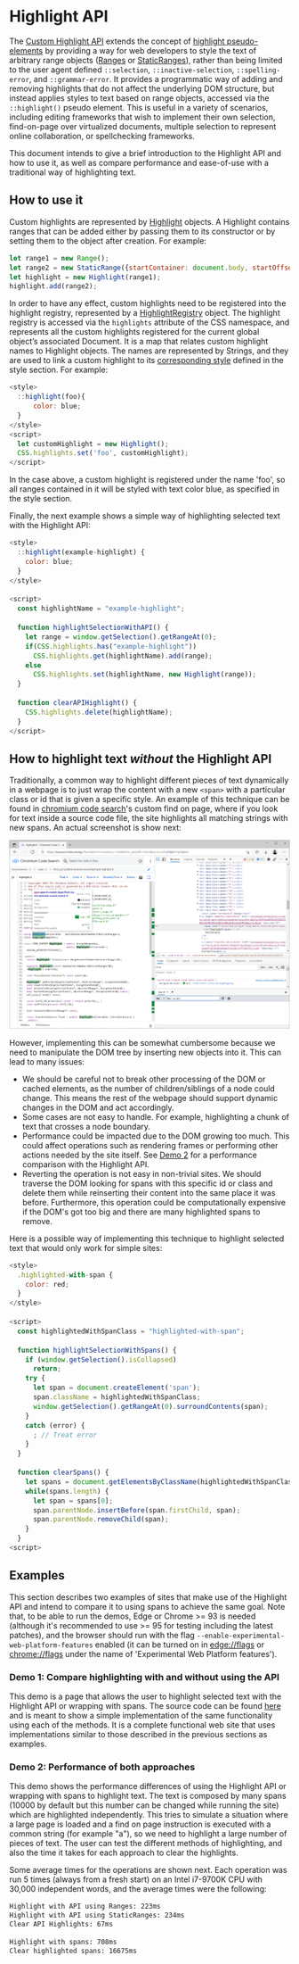 # Highlight API 

The [Custom Highlight API](https://drafts.csswg.org/css-highlight-api-1/) extends the concept of [highlight pseudo-elements](https://drafts.csswg.org/css-pseudo-4/#highlight-pseudo-element) by providing a way for web developers to style the text of arbitrary range objects ([Ranges](https://dom.spec.whatwg.org/#interface-range) or [StaticRanges](https://dom.spec.whatwg.org/#interface-staticrange)), rather than being limited to the user agent defined `::selection`, `::inactive-selection`, `::spelling-error`, and `::grammar-error`. It provides a programmatic way of adding and removing highlights that do not affect the underlying DOM structure, but instead applies styles to text based on range objects, accessed via the `::highlight()` pseudo element. This is useful in a variety of scenarios, including editing frameworks that wish to implement their own selection, find-on-page over virtualized documents, multiple selection to represent online collaboration, or spellchecking frameworks.

This document intends to give a brief introduction to the Highlight API and how to use it, as well as compare performance and ease-of-use with a traditional way of highlighting text.

## How to use it

Custom highlights are represented by [Highlight](https://drafts.csswg.org/css-highlight-api-1/#creation) objects. A Highlight contains ranges that can be added either by passing them to its constructor or by setting them to the object after creation. For example:

```Javascript
let range1 = new Range();
let range2 = new StaticRange({startContainer: document.body, startOffset: 0, endContainer: document.body, endOffset: 1});
let highlight = new Highlight(range1);
highlight.add(range2);
```

In order to have any effect, custom highlights need to be registered into the highlight registry, represented by a [HighlightRegistry](https://drafts.csswg.org/css-highlight-api-1/#registration) object. The highlight registry is accessed via the `highlights` attribute of the CSS namespace, and represents all the custom highlights registered for the current global object’s associated Document. It is a map that relates custom highlight names to Highlight objects. The names are represented by Strings, and they are used to link a custom highlight to its [corresponding style](https://drafts.csswg.org/css-highlight-api-1/#styling-highlights) defined in the style section. For example:

```Javascript
<style>
  ::highlight(foo){
      color: blue;
  }
</style>
<script>
  let customHighlight = new Highlight();
  CSS.highlights.set('foo', customHighlight);
</script>
```

In the case above, a custom highlight is registered under the name 'foo', so all ranges contained in it will be styled with text color blue, as specified in the style section.

Finally, the next example shows a simple way of highlighting selected text with the Highlight API:

```Javascript
<style>
  ::highlight(example-highlight) {
    color: blue;
  }
</style>

<script>
  const highlightName = "example-highlight";

  function highlightSelectionWithAPI() {
    let range = window.getSelection().getRangeAt(0);
    if(CSS.highlights.has("example-highlight")) 
      CSS.highlights.get(highlightName).add(range);
    else
      CSS.highlights.set(highlightName, new Highlight(range));
  }
  
  function clearAPIHighlight() {
    CSS.highlights.delete(highlightName);
  }
</script>
```

## How to highlight text *without* the Highlight API

Traditionally, a common way to highlight different pieces of text dynamically in a webpage is to just wrap the content with a new `<span>` with a particular class or id that is given a specific style. An example of this technique can be found in [chromium code search](https://source.chromium.org)'s custom find on page, where if you look for text inside a source code file, the site highlights all matching strings with new spans. An actual screenshot is show next:

![Screenshot of real-life example of wrapping text with spans to highlight find-on-page results in Chromium Code Search](resources/custom-find-on-page-spans.png)

However, implementing this can be somewhat cumbersome because we need to manipulate the DOM tree by inserting new objects into it. This can lead to many issues:

- We should be careful not to break other processing of the DOM or cached elements, as the number of children/siblings of a node could change. This means the rest of the webpage should support dynamic changes in the DOM and act accordingly.
- Some cases are not easy to handle. For example, highlighting a chunk of text that crosses a node boundary.
- Performance could be impacted due to the DOM growing too much. This could affect operations such as rendering frames or performing other actions needed by the site itself. See [Demo 2](https://github.com/ffiori/highlight-api-demos/tree/add-readme#demo-2-performance-of-both-approaches) for a performance comparison with the Highlight API.
- Reverting the operation is not easy in non-trivial sites. We should traverse the DOM looking for spans with this specific id or class and delete them while reinserting their content into the same place it was before. Furthermore, this operation could be computationally expensive if the DOM's got too big and there are many highlighted spans to remove.

Here is a possible way of implementing this technique to highlight selected text that would only work for simple sites:

```Javascript
<style>
  .highlighted-with-span {
    color: red;
  }
</style>

<script>
  const highlightedWithSpanClass = "highlighted-with-span";

  function highlightSelectionWithSpans() {
    if (window.getSelection().isCollapsed)
      return;
    try {
      let span = document.createElement('span');
      span.className = highlightedWithSpanClass;
      window.getSelection().getRangeAt(0).surroundContents(span);
    }
    catch (error) {
      ; // Treat error
    }
  }

  function clearSpans() {
    let spans = document.getElementsByClassName(highlightedWithSpanClass);
    while(spans.length) {
      let span = spans[0];
      span.parentNode.insertBefore(span.firstChild, span);
      span.parentNode.removeChild(span);
    }
  }
<script>
```

## Examples

This section describes two examples of sites that make use of the Highlight API and intend to compare it to using spans to achieve the same goal. Note that, to be able to run the demos, Edge or Chrome >= 93 is needed (although it's recommended to use >= 95 for testing including the latest patches), and the browser should run with the flag `--enable-experimental-web-platform-features` enabled (it can be turned on in [edge://flags](edge://flags/#enable-experimental-web-platform-features) or [chrome://flags](chrome://flags/#enable-experimental-web-platform-features) under the name of 'Experimental Web Platform features').

### Demo 1: Compare highlighting with and without using the API

This demo is a page that allows the user to highlight selected text with the Highlight API or wrapping with spans. The source code can be found [here](https://github.com/ffiori/highlight-api-demos/blob/main/demo-compare-highlighting.html) and is meant to show a simple implementation of the same functionality using each of the methods. It is a complete functional web site that uses implementations similar to those described in the previous sections as examples.

### Demo 2: Performance of both approaches

This demo shows the performance differences of using the Highlight API or wrapping with spans to highlight text. The text is composed by many spans (10000 by default but this number can be changed while running the site) which are highlighted independently. This tries to simulate a situation where a large page is loaded and a find on page instruction is executed with a common string (for example "a"), so we need to highlight a large number of pieces of text. The user can test the different methods of highlighting, and also the time it takes for each approach to clear the highlights.

Some average times for the operations are shown next. Each operation was run 5 times (always from a fresh start) on an Intel i7-9700K CPU with 30,000 independent words, and the average times were the following:

```
Highlight with API using Ranges: 223ms
Highlight with API using StaticRanges: 234ms
Clear API Highlights: 67ms

Highlight with spans: 708ms
Clear highlighted spans: 16675ms
```
